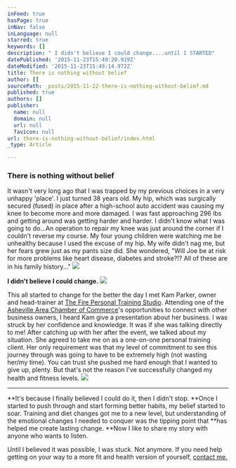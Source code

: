 ```yaml
---
inFeed: true
hasPage: true
inNav: false
inLanguage: null
starred: true
keywords: []
description: " I didn't believe I could change....until I STARTED"
datePublished: '2015-11-23T15:49:20.919Z'
dateModified: '2015-11-23T15:49:14.972Z'
title: There is nothing without belief
author: []
sourcePath: _posts/2015-11-22-there-is-nothing-without-belief.md
published: true
authors: []
publisher:
  name: null
  domain: null
  url: null
  favicon: null
url: there-is-nothing-without-belief/index.html
_type: Article

---
```

### There is nothing without belief

It wasn't very long ago that I was trapped by my previous choices in a very unhappy 'place'. I just turned 38 years old. My hip, which was surgically secured (fused) in place after a high-school auto accident was causing my knee to become more and more damaged. I was fast approaching 296 lbs and getting around was getting harder and harder. I didn't know what I was going to do...An operation to repair my knee was just around the corner if I couldn't reverse my course. My four young children were watching me be unhealthy because I used the excuse of my hip.  My wife didn't nag me, but her fears grew just as my pants size did. She wondered, "Will Joe be at risk for more problems like heart disease, diabetes and stroke?!? All of these are in his family history..." ![](https://the-grid-user-content.s3-us-west-2.amazonaws.com/2cea4ea2-bd43-4695-92ef-388f0f04d8d5.jpg)

**I didn't believe I could change.**
![](https://the-grid-user-content.s3-us-west-2.amazonaws.com/42a3514a-bcd1-4c03-8f4f-cac094875717.JPG)

This all started to change for the better the day I met Kam Parker, owner and head-trainer at [The Fire Personal Training Studio][0]. Attending one of the [Asheville Area Chamber of Commerce][1]'s opportunities to connect with other business owners, I heard Kam give a presentation about her business. I was struck by her confidence and knowledge. It was if she was talking directly to me! After catching up with her after the event, we talked about my situation. She agreed to take me on as a one-on-one personal training client. Her only requirement was that my level of commitment to see this journey through was going to have to be extremely high (not wasting her/my time). You can trust she pushed me hard enough that I wanted to give up, plenty. But that's not the reason I've successfully changed my health and fitness levels. ![](https://the-grid-user-content.s3-us-west-2.amazonaws.com/c0af733a-70c1-49c4-bc66-bb68de9cab57.jpg)

****

**It's because I finally believed I could do it, then I didn't stop. **Once I started to push through and start forming better habits, my belief started to soar. Training and diet changes got me to a new level, but understanding of the emotional changes I needed to conquer was the tipping point that **has helped me create lasting change. **Now I like to share my story with anyone who wants to listen.

Until I believed it was possible, I was stuck. Not anymore. If you need help getting on your way to a more fit and health version of yourself, [contact me.][2]

[0]: http://www.thefirepersonaltraining.com/index.php/home/
[1]: http://www.ashevillechamber.org/
[2]: mailto:tlsweightlosscoach@gmail.com